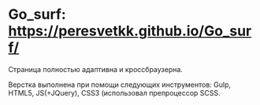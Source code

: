 # Go_surf: https://peresvetkk.github.io/Go_surf/
Cтраница полностью адаптивна и кроссбраузерна.

Верстка выполнена при помощи следующих инструментов:
Gulp,
HTML5,
JS(+JQuery),
CSS3 (использовал препроцессор SCSS.
